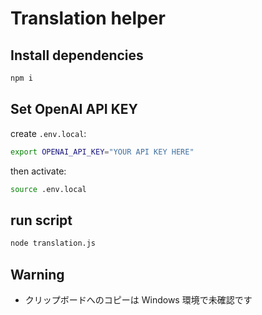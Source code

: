 # Translation helper

## Install dependencies

```bash
npm i
```

## Set OpenAI API KEY

create `.env.local`:

```bash
export OPENAI_API_KEY="YOUR API KEY HERE"
```

then activate:

```bash
source .env.local
```

## run script

```bash
node translation.js
```

## Warning

- クリップボードへのコピーは Windows 環境で未確認です
